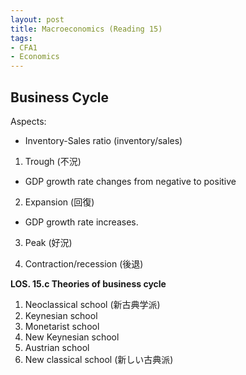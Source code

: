 ```yaml
---
layout: post
title: Macroeconomics (Reading 15)
tags: 
- CFA1
- Economics
---
```



## Business Cycle

Aspects:
* Inventory-Sales ratio (inventory/sales)


1. Trough (不況)
  - GDP growth rate changes from negative to positive
2. Expansion (回復)
  - GDP growth rate increases. 
3. Peak (好況)

4. Contraction/recession (後退)



**LOS. 15.c Theories of business cycle** <br>

1. Neoclassical school (新古典学派)
2. Keynesian school
3. Monetarist school
4. New Keynesian school
5. Austrian school
6. New classical school (新しい古典派)

